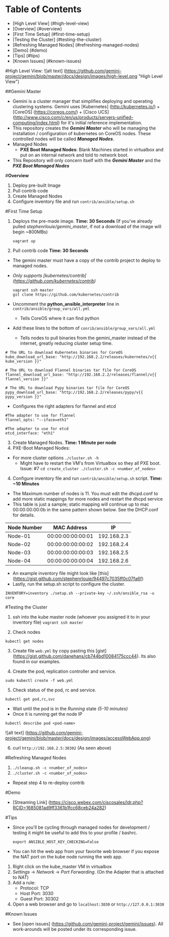 
# Table of Contents
- [High Level View] (#high-level-view)
- [Overview] (#overview)
- [First Time Setup] (#first-time-setup)
- [Testing the Cluster] (#testing-the-cluster)
- [Refreshing Managed Nodes] (#refreshing-managed-nodes)
- [Demo] (#demo)
- [Tips] (#tips)
- [Known Issues] (#known-issues)

#High Level View: 
![alt text] (https://github.com/gemini-project/gemini/blob/master/docs/design/images/high-level.png "High Level View")


##Gemini Master 
 - Gemini is a cluster manager that simplifies deploying and operating clustering systems. Gemini uses [Kubernetes] (http://kubernetes.io/) + [CoreOS] (https://coreos.com/) + [Cisco UCS] (http://www.cisco.com/c/en/us/products/servers-unified-computing/index.html) for it's initial reference implementation.
 - This repository creates the **_Gemini Master_** who will be managing the installation / configuration of kubernetes on CoreOS nodes. These controlled nodes will be called **_Managed Nodes_**.
 - Managed Nodes
   - **PXE Boot Managed Nodes**: Blank Machines started in virtualbox and put on an internal network and told to network boot.
 - This Repository will only concern itself with the **_Gemini Master_** and the **_PXE Boot Managed Nodes_**

#**Overview**
1. Deploy pre-built Image
2. Pull contrib code
3. Create Managed Nodes
4. Configure inventory file and run `contrib/ansible/setup.sh`

#First Time Setup
1. Deploys the pre-made image. **Time: 30 Seconds** (If you've already pulled *stephenrlouie/gemini_master*, if not a download of the image will begin ~800MBs)
    
   ```
   vagrant up
   ```

2. Pull contrib code **Time: 30 Seconds**
 - The gemini master must have a copy of the contrib project to deploy to managed nodes.
 - *Only supports [kubernetes/contrib] (https://github.com/kubernetes/contrib)*

   ```
   vagrant ssh master
   git clone https://github.com/kubernetes/contrib 
   ```

 - Uncomment the **python_ansible_interpreter** line in `contrib/ansible/group_vars/all.yml`
   - Tells CoreOS where it can find python

 - Add these lines to the bottom of `conrib/ansible/group_vars/all.yml`
   - Tells nodes to pull binaries from the gemini_master instead of the internet, greatly reducing cluster setup time.
 
 ```
# The URL to download Kubernetes binaries for CoreOS
kube_download_url_base: "http://192.168.2.2/releases/kubernetes/v{{ kube_version }}"

# The URL to download Flannel binaries tar file for CoreOS
flannel_download_url_base: "http://192.168.2.2/releases/flannel/v{{ flannel_version }}"

# The URL to download Pypy binaries tar file for CoreOS
pypy_download_url_base: "http://192.168.2.2/releases/pypy/v{{ pypy_version }}"
 ```
   - Configures the right adapters for flannel and etcd

 ```
 #The adapter to use for flannel
 flannel_opts: "--iface=eth1"

 #The adapter to use for etcd
 etcd_interface: "eth1"
 ```


3. Create Managed Nodes. **Time: 1 Minute per node**
 1. PXE-Boot Managed Nodes:
   - For more cluster options `./cluster.sh -h`
     - Might have to restart the VM's from Virtualbox so they all PXE boot. Issue: #7
    ```
    cd create_cluster
    ./cluster.sh -c <number_of_nodes>
    ```

4. Configure inventory file and run `contrib/ansible/setup.sh` script. **Time: ~10 Minutes**
 - The Maximum number of nodes is 11. You must edit the dhcpd.conf to add more static mappings for more nodes and restart the dhcpd service
 - This table is just a sample; static mapping will continue up to mac 00:00:00:00:0b in the same pattern shown below. See the DHCP.conf for details.

 |Node Number | MAC Address       | IP          |
 | ---------- | ----------------- | ----------- | 
 | Node-01    | 00:00:00:00:00:01 | 192.168.2.3 |
 | Node-02    | 00:00:00:00:00:02 | 192.168.2.4 |
 | Node-03    | 00:00:00:00:00:03 | 192.168.2.5 |
 | Node-04    | 00:00:00:00:00:04 | 192.168.2.6 |
 
 - An example inventory file might look like [this] (https://gist.github.com/stephenrlouie/94497c7035ff0c07fa6f)
 - Lastly, run the setup.sh script to configure the cluster.
 
 `INVENTORY=inventory ./setup.sh --private-key ~/.ssh/ansible_rsa -u core`


#Testing the Cluster
1. ssh into the kube master node (whoever you assigned it to in your inventory file)
 `vagrant ssh master`

2. Check nodes

 `kubectl get nodes`

3. Create file `web.yml` by copy pasting this [gist] (https://gist.github.com/danehans/cb744bd10084175ccc44). Its also found in our examples.

4. Create the pod, replication controller and service.
 
 `sudo kubectl create -f web.yml`

5. Check status of the pod, rc and service.

 `kubectl get pod,rc,svc`
 
 - Wait until the pod is in the *Running* state *(5-10 minutes)*
 - Once it is running get the node IP

 `kubectl describe pod <pod-name>`

 ![alt text] (https://github.com/gemini-project/gemini/blob/master/docs/design/images/accessWebApp.png)


6. curl `http://192.168.2.5:30302` (As seen above)

#Refreshing Managed Nodes
 1. `./cleanup.sh -c <number_of_nodes>`
 2. `./cluster.sh -c <number_of_nodes>`

 - Repeat step 4 to re-deploy contrib

#Demo
- [Streaming Link] (https://cisco.webex.com/ciscosales/ldr.php?RCID=1685081ad9ff3361b1fcc68ceb24a282)

#Tips
 - Since you'll be cycling through managed nodes for development / testing it might be useful to add this to your profile / bashrc.
 
   `export ANSIBLE_HOST_KEY_CHECKING=False`

- You can hit the web app from your favorite web browser if you expose the NAT port on the kube node running the web app. 
 1. Right click on the kube_master VM in virtualbox 
 2. *Settings* -> *Network* -> *Port Forwarding*. (On the Adapter that is attached to *NAT*)
 3. Add a rule:
    - Protocol: TCP
    - Host Port: 3030
    - Guest Port: 30302
 4. Open a web browser and go to `localhost:3030` or `http://127.0.0.1:3030`

#Known Issues
 - See [open issues] (https://github.com/gemini-project/gemini/issues). All work-arounds will be posted under its corresponding issue.
